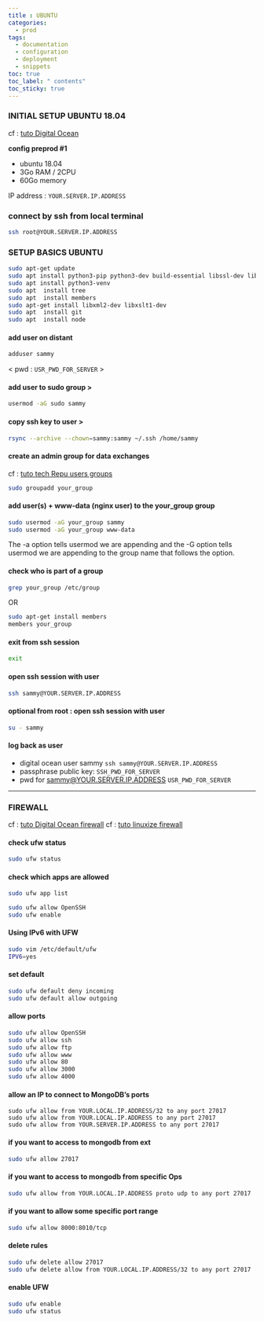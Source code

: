 ```yaml
---
title : UBUNTU
categories:
  - prod
tags:
  - documentation
  - configuration
  - deployment
  - snippets
toc: true
toc_label: " contents"
toc_sticky: true
---
```


### INITIAL SETUP UBUNTU 18.04
cf : [tuto Digital Ocean](https://www.digitalocean.com/community/tutorials/initial-server-setup-with-ubuntu-18-04 )


**config preprod #1** 
- ubuntu 18.04
- 3Go RAM / 2CPU
- 60Go memory

IP address : `YOUR.SERVER.IP.ADDRESS`

### connect by ssh from local terminal 

```bash
ssh root@YOUR.SERVER.IP.ADDRESS
```

### SETUP BASICS UBUNTU

```bash
sudo apt-get update
sudo apt install python3-pip python3-dev build-essential libssl-dev libffi-dev python3-setuptools
sudo apt install python3-venv
sudo apt  install tree
sudo apt  install members
sudo apt-get install libxml2-dev libxslt1-dev
sudo apt  install git
sudo apt  install node
```

#### add user on distant

```bash
adduser sammy
```

< pwd : `USR_PWD_FOR_SERVER` >

#### add user to sudo group >
```bash
usermod -aG sudo sammy
````

#### copy ssh key to user >
```bash
rsync --archive --chown=sammy:sammy ~/.ssh /home/sammy
```

#### create an admin group for data exchanges 

cf : [tuto tech Repu users groups](https://www.techrepublic.com/article/how-to-create-users-and-groups-in-linux-from-the-command-line/)

```bash
sudo groupadd your_group
```

#### add user(s) + www-data (nginx user) to the your_group group 

```bash
sudo usermod -aG your_group sammy
sudo usermod -aG your_group www-data
```

The -a option tells usermod we are appending and the -G option tells usermod we are appending to the group name that follows the option.


#### check who is part of a group 

```bash
grep your_group /etc/group
```
OR
```bash
sudo apt-get install members
members your_group
```


#### exit from ssh session 

```bash
exit
```

#### open ssh session with user 

```bash
ssh sammy@YOUR.SERVER.IP.ADDRESS
```
#### optional from root : open ssh session with user 

```bash
su - sammy
```

#### log back as user 

- digital ocean user sammy 
`ssh sammy@YOUR.SERVER.IP.ADDRESS`
- passphrase public key: 
`SSH_PWD_FOR_SERVER`
- pwd for sammy@YOUR.SERVER.IP.ADDRESS
`USR_PWD_FOR_SERVER`


-----------------------

### FIREWALL

cf : [tuto Digital Ocean firewall](https://www.digitalocean.com/community/tutorials/how-to-setup-a-firewall-with-ufw-on-an-ubuntu-and-debian-cloud-server )
cf : [tuto linuxize firewall](https://scottlinux.com/2011/10/10/ufw-allow-from-specific-ip-on-specific-port/ )

#### check ufw status 

```bash
sudo ufw status
```

####  check which apps are allowed 

```bash
sudo ufw app list

sudo ufw allow OpenSSH
sudo ufw enable
```

####  Using IPv6 with UFW 

```bash
sudo vim /etc/default/ufw
IPV6=yes
```

####  set default 

```bash
sudo ufw default deny incoming
sudo ufw default allow outgoing
```

####  allow ports 

```bash
sudo ufw allow OpenSSH
sudo ufw allow ssh
sudo ufw allow ftp
sudo ufw allow www
sudo ufw allow 80
sudo ufw allow 3000
sudo ufw allow 4000
```

####  allow an IP to connect to MongoDB’s ports 

```
sudo ufw allow from YOUR.LOCAL.IP.ADDRESS/32 to any port 27017  
sudo ufw allow from YOUR.LOCAL.IP.ADDRESS to any port 27017
sudo ufw allow from YOUR.SERVER.IP.ADDRESS to any port 27017
```

####  if you want to access to mongodb from ext 

```bash
sudo ufw allow 27017 
```

####  if you want to access to mongodb from specific Ops 

```bash
sudo ufw allow from YOUR.LOCAL.IP.ADDRESS proto udp to any port 27017
```

####  if you want to allow some specific port range 

```bash
sudo ufw allow 8000:8010/tcp
```

####  delete rules 

```bash
sudo ufw delete allow 27017
sudo ufw delete allow from YOUR.LOCAL.IP.ADDRESS/32 to any port 27017
```

####  enable UFW 

```bash
sudo ufw enable
sudo ufw status
```
